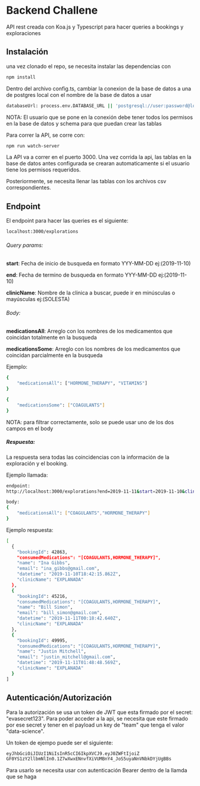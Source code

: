 # Backend Challene

API rest creada  con Koa.js y Typescript para hacer queries a bookings y exploraciones

## Instalación

una vez clonado el repo, se necesita instalar las dependencias con

```bash
npm install
```

Dentro del archivo config.ts, cambiar la conexion de la base de datos a una de postgres local con el nombre de la base de datos a usar

```bash
databaseUrl: process.env.DATABASE_URL || 'postgresql://user:password@localhost/dbname'
```

NOTA: El usuario que se pone en la conexión debe tener todos los permisos en la base de datos y schema para que puedan crear las tablas

Para correr la API, se corre con:

```bash
npm run watch-server
```

La API va a correr en el puerto 3000. Una vez corrida la api, las tablas en la base de datos antes configurada se crearan automaticamente si el usuario tiene los permisos requeridos.

Posteriormente, se necesita llenar las tablas con los archivos csv correspondientes.

## Endpoint

El endpoint para hacer las queries es el siguiente:
```bash
localhost:3000/explorations
```

###### Query params:

**start**: Fecha de inicio de busqueda en formato YYY-MM-DD ej:(2019-11-10)

**end**: Fecha de termino de busqueda en formato YYY-MM-DD ej:(2019-11-10)

**clinicName**: Nombre de la clinica a buscar, puede ir en minúsculas o mayúsculas      ej:(SOLESTA)


###### Body:

**medicationsAll**: Arreglo con los nombres de los medicamentos que coincidan totalmente en la busqueda

**medicationsSome**: Arreglo con los nombres de los medicamentos que coincidan parcialmente en la busqueda

Ejemplo:
```bash
{
	"medicationsAll": ["HORMONE_THERAPY", "VITAMINS"]
}
```

```bash
{
	"medicationsSome": ["COAGULANTS"]
}
```

NOTA: para filtrar correctamente, solo se puede usar uno de los dos campos en el body


##### Respuesta:

La respuesta sera todas las coincidencias con la información de la exploración y el booking. 

Ejemplo llamada:

```bash
endpoint:
http://localhost:3000/explorations?end=2019-11-11&start=2019-11-10&clinicName=EXPLANADA

body:
{
	"medicationsAll": ["COAGULANTS","HORMONE_THERAPY"]
}
```

Ejemplo respuesta:

```bash
[
  {
    "bookingId": 42863,
    "consumedMedications": "[COAGULANTS,HORMONE_THERAPY]",
    "name": "Ina Gibbs",
    "email": "ina_gibbs@gmail.com",
    "datetime": "2019-11-10T18:42:15.862Z",
    "clinicName": "EXPLANADA"
  },
  {
    "bookingId": 45216,
    "consumedMedications": "[COAGULANTS,HORMONE_THERAPY]",
    "name": "Bill Simon",
    "email": "bill_simon@gmail.com",
    "datetime": "2019-11-11T00:18:42.640Z",
    "clinicName": "EXPLANADA"
  },
  {
    "bookingId": 49995,
    "consumedMedications": "[COAGULANTS,HORMONE_THERAPY]",
    "name": "Justin Mitchell",
    "email": "justin_mitchell@gmail.com",
    "datetime": "2019-11-11T01:48:48.569Z",
    "clinicName": "EXPLANADA"
  }
]
```













## Autenticación/Autorización

Para la autorización se usa un token de JWT que esta firmado por el secret: "evasecret123". Para poder acceder a la api, se necesita que este firmado por ese secret y tener en el payload un key de "team" que tenga el valor "data-science".

Un token de ejempo puede ser el siguiente:

```bash
eyJhbGciOiJIUzI1NiIsInR5cCI6IkpXVCJ9.eyJ0ZWFtIjoiZ
GF0YS1zY2llbmNlIn0.1Z7wXwxENnvfXiVUMBnY4_JoS5uyaNnVNbkDYjUgBBs

```

Para usarlo se necesita usar con autenticación Bearer dentro de la llamda que se haga
